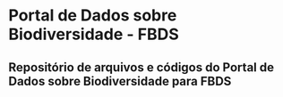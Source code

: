 # Portal de Dados sobre Biodiversidade -  FBDS

## Repositório de arquivos e códigos do Portal de Dados sobre Biodiversidade para FBDS


